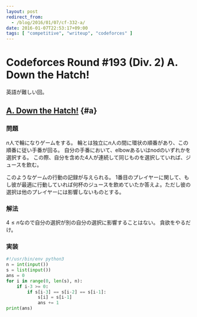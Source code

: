 ```yaml
---
layout: post
redirect_from:
  - /blog/2016/01/07/cf-332-a/
date: 2016-01-07T22:53:17+09:00
tags: [ "competitive", "writeup", "codeforces" ]
---
```


# Codeforces Round #193 (Div. 2) A. Down the Hatch!

英語が難しい回。

## [A. Down the Hatch!](http://codeforces.com/contest/332/problem/A) {#a}

### 問題

$n$人で輪になりゲームをする。
輪とは独立に$n$人の間に環状の順番があり、この順番に従い手番が回る。
自分の手番において、elbowあるいはnodのいずれかを選択する。
この際、自分を含めた4人が連続して同じものを選択していれば、ジュースを飲む。

このようなゲームの行動の記録が与えられる。
1番目のプレイヤーに関して、もし彼が最適に行動していれば何杯のジュースを飲めていたか答えよ。ただし彼の選択は他のプレイヤーには影響しないものとする。

### 解法

$4 \le n$なので自分の選択が別の自分の選択に影響することはない。
貪欲をやるだけ。

### 実装

``` python
#!/usr/bin/env python3
n = int(input())
s = list(input())
ans = 0
for i in range(0, len(s), n):
    if i-3 >= 0:
        if s[i-3] == s[i-2] == s[i-1]:
            s[i] = s[i-1]
            ans += 1
print(ans)
```
